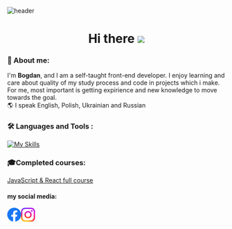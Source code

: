 ![header](https://capsule-render.vercel.app/api?type=waving&color=gradient&customColorList=5&height=120&section=header)
<h1 align="center">
  Hi there
  <img src="https://media.giphy.com/media/hvRJCLFzcasrR4ia7z/giphy.gif" height="32"/>
</h1>

### 📕 About me:
<p>I'm <b>Bogdan</b>, and I am a self-taught front-end developer. I enjoy learning and care about quality of my study process and code in projects which i make. For me, most important is getting expirience and new knowledge to move towards the goal. <br>
🌎 I speak English, Polish, Ukrainian and Russian </p>

### :hammer_and_wrench: Languages and Tools :

[![My Skills](https://skillicons.dev/icons?i=html,css,sass,js,react,redux,git,gulp,webpack&perline=4)](https://skillicons.dev)
### 🎓Completed courses:
<a href="https://www.udemy.com/certificate/UC-1d930940-a7fa-4a69-8b04-13cbb998e2d9/">JavaScript & React full course</a>

#### my social media:
  <a href="https://www.facebook.com/bogdan.derdz/">
    <img align="left" src="/img/fb.svg" alt="facebook" width="32"/>
  </a>
  <a href="https://www.instagram.com/bagtirr/">
    <img align="left" src="/img//inst.svg" atl="Instagram" width="32"/>
  </a>
